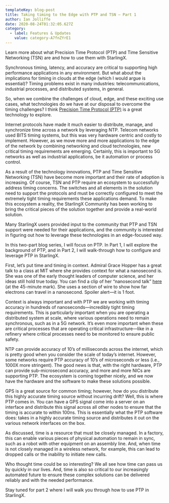 ```yaml
---
templateKey: blog-post
title: Taking timing to the Edge with PTP and TSN – Part 1
author: Ian Jolliffe    
date: 2020-08-24T01:32:05.627Z
category:
  - label: Features & Updates
    value: category-A7fnZYrE1
---
```


Learn more about what Precision Time Protocol (PTP) and Time Sensitive Networking (TSN) are and how to use them with StarlingX.<!-- more -->

Synchronous timing, latency, and accuracy are critical to supporting high performance applications in any environment. But what about the implications for timing in clouds at the edge (which I would argue is essential)? Timing problems exist in many industries: telecommunications, industrial processes, and distributed systems, in general. 

So, when we combine the challenges of cloud, edge, and these exciting use cases, what technologies do we have at our disposal to overcome the timing challenges? I think [Precision Time Protocol (PTP)](https://www.openstack.org/videos/summits/denver-2019/precision-time-protocol-ptp-on-starlingx) is a great technology to explore.

Internet protocols have made it much easier to distribute, manage, and synchronize time across a network by leveraging NTP. Telecom networks used BITS timing systems, but this was very hardware centric and costly to implement. However, as we move more and more applications to the edge of the network by combining networking and cloud technologies, new critical timing requirements are emerging. Certainly, this is important to 5G networks as well as industrial applications, be it automation or process control. 

As a result of the technology innovations, PTP and Time Sensitive Networking (TSN) have become more important and their rate of adoption is increasing. Of course, TSN and PTP require an ecosystem to successfully address timing concerns. The switches and all elements in the solution need to support the protocols and must be correctly configured to meet the extremely tight timing requirements these applications demand. To make this ecosystem a reality, the StarlingX Community has been working to bring the critical pieces of the solution together and provide a real-world solution.

Many StarlingX users provided input to the community that PTP and TSN support were needed for their applications, and the community is interested in figuring out how to leverage these technologies in an edge-focused way. 

In this two-part blog series, I will focus on PTP. In Part 1, I will explore the background of PTP, and in Part 2, I will walk-through how to configure and leverage PTP in StarlingX.

First, let’s put time and timing in context. Admiral Grace Hopper has a great talk to a class at MIT where she provides context for what a nanosecond is. She was one of the early thought leaders of computer science, and her ideas still hold true today. You can find a clip of her “nanosecond talk” [here](https://www.youtube.com/watch?v=ZR0ujwlvbkQ) (at the 45-minute mark). She uses a section of wire to show how far electrons can travel in a nanosecond. Spoiler alert—it is 1 foot. 

Context is always important and with PTP we are working with timing accuracy in hundreds of nanoseconds—incredibly tight timing requirements. This is particularly important when you are operating a distributed system at scale, where various operations need to remain synchronous, such as in a 5G network. It’s even more important when these are critical processes that are operating critical infrastructure—like in a refinery where critical processes need to be monitored to ensure public safety.

NTP can provide accuracy of 10’s of milliseconds across the internet, which is pretty good when you consider the scale of today’s internet. However, some networks require PTP accuracy of 10’s of microseconds or less (i.e., 1000X more stringent). The good news is that, with the right hardware, PTP can provide sub-microsecond accuracy, and more and more NICs are supporting PTP. The ecosystem is coming together nicely, and we now have the hardware and the software to make these solutions possible.

GPS is a great source for common timing; however, how do you distribute this highly accurate timing source without incurring drift? Well, this is where PTP comes in. You can have a GPS signal come into a server on an interface and distribute this signal across all other nodes to ensure that the timing is accurate to within 100ns. This is essentially what the PTP software does: takes in a highly accurate timing source and distributes it out on the various network interfaces on the box.

As discussed, time is a resource that must be closely managed. In a factory, this can enable various pieces of physical automation to remain in sync, such as a robot with other equipment on an assembly line. And, when time is not closely managed in a wireless network, for example, this can lead to dropped calls or the inability to initiate new calls. 

Who thought time could be so interesting? We all see how time can pass us by quickly in our lives. And, time is also so critical to our increasingly automated future to ensure these complex solutions can be delivered reliably and with the needed performance. 

Stay tuned for part 2 where I will walk you through how to use PTP in StarlingX.

